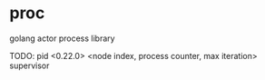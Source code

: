 # proc
golang actor process library


TODO:
 pid <0.22.0> <node index, process counter, max iteration>
 supervisor